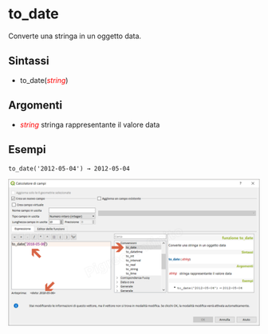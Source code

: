 # to_date

Converte una stringa in un oggetto data.

## Sintassi

* to_date(_<span style="color:red;">string</span>_)

## Argomenti

* _<span style="color:red;">string</span>_ stringa rappresentante il valore data

## Esempi
```
to_date('2012-05-04') → 2012-05-04
```

![](/img/conversioni/to_date1.png)
